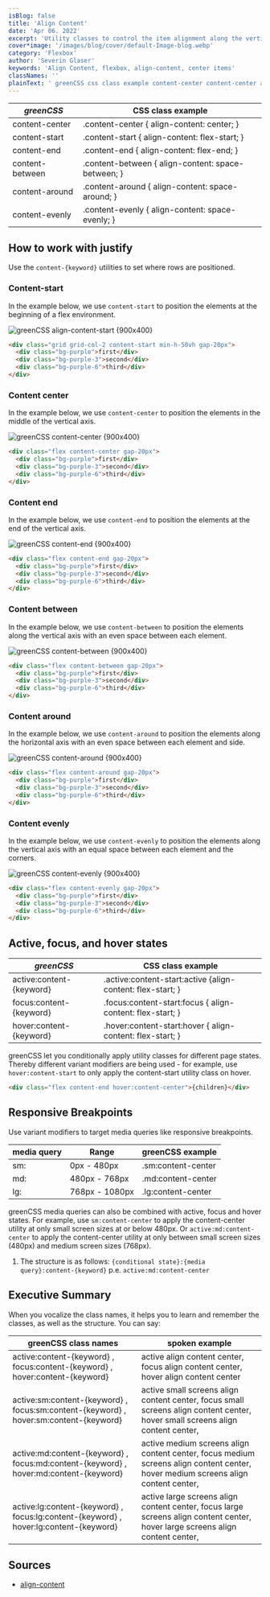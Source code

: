 ```yaml
---
isBlog: false
title: 'Align Content'
date: 'Apr 06. 2022'
excerpt: 'Utility classes to control the item alignment along the vertical axis.'
cover*image: '/images/blog/cover/default-Image-blog.webp'
category: 'Flexbox'
author: 'Severin Glaser'
keywords: 'Align Content, flexbox, align-content, center items'
classNames: ''
plainText: ' greenCSS css class example content-center content-center align-content: center; content-start content-start align-content: flex-start; content-end content-end align-content: flex-end; content-between content-between align-content: space-between; content-around content-around align-content: space-around; content-evenly content-evenly align-content: space-evenly; how to work with justify use the `content keyword ` utilities to set where rows are positioned content-start in the example below we use `content-start` to position the elements at the beginning of a flex environment ! greenCSS align-content-start images docs flex align-content-start webp?style=centerme  content center in the example below we use `content-center` to position the elements in the middle of the vertical axis ! greenCSS content-center images docs flex align-content-center webp?style=centerme  content end in the example below we use `content-end` to position the elements at the end of the vertical axis ! greenCSS content-end images docs flex align-content-end webp?style=centerme  content between in the example below we use `content-between` to position the elements along the vertical axis with an even space between each element ! greenCSS content-between images docs flex align-content-between webp?style=centerme  content around in the example below we use `content-around` to position the elements along the horizontal axis with an even space between each element and side ! greenCSS content-around images docs flex align-content-around webp?style=centerme  content evenly in the example below we use `content-evenly` to position the elements along the vertical axis with an equal space between each element and the corners ! greenCSS content-evenly images docs flex align-content-evenly webp?style=centerme  active focus and hover states greenCSS css class example active:content keyword active :content-start:active align-content: flex-start; focus:content keyword focus :content-start:focus align-content: flex-start; hover:content keyword hover :content-start:hover align-content: flex-start; greenCSS let you conditionally apply utility classes for different page states thereby different variant modifiers are being used for example use `hover:content-start` to only apply the content-start utility class on hover  responsive breakpoints use variant modifiers to target media queries like responsive breakpoints media query range greenCSS example sm: 0px 480px sm:content-center md: 480px 768px md:content-center lg: 768px 1080px lg:content-center greenCSS media queries can also be combined with active focus and hover states for example use `sm:content-center` to apply the content-center utility at only small screen sizes at or below 480px or `active:md:content-center` to apply the content-center utility at only between small screen sizes 480px and medium screen sizes 768px 1 the structure is as follows: ` conditional state : media query :content keyword ` p e `active:md:content-center` executive summary when you vocalize the class names it helps you to learn and remember the classes as well as the structure you can say: greenCSS class names spoken example active:content keyword focus:content keyword hover:content keyword active align content center focus align content center hover align content center active:sm:content keyword focus:sm:content keyword hover:sm:content keyword active small screens align content center focus small screens align content center hover small screens align content center active:md:content keyword focus:md:content keyword hover:md:content keyword active medium screens align content center focus medium screens align content center hover medium screens align content center active:lg:content keyword focus:lg:content keyword hover:lg:content keyword active large screens align content center focus large screens align content center hover large screens align content center sources align-content https: developer mozilla org en-us docs web css align-content '
---
```


| _greenCSS_      | CSS class example                                  |
| --------------- | -------------------------------------------------- |
| content-center  | .content-center { align-content: center; }         |
| content-start   | .content-start { align-content: flex-start; }      |
| content-end     | .content-end { align-content: flex-end; }          |
| content-between | .content-between { align-content: space-between; } |
| content-around  | .content-around { align-content: space-around; }   |
| content-evenly  | .content-evenly { align-content: space-evenly; }   |

## How to work with justify

Use the `content-{keyword}` utilities to set where rows are positioned.

### Content-start

In the example below, we use `content-start` to position the elements at the beginning of a flex environment.

![greenCSS align-content-start {900x400} ](/images/docs/flex/align-content-start.webp)

```html
<div class="grid grid-col-2 content-start min-h-50vh gap-20px">
  <div class="bg-purple">first</div>
  <div class="bg-purple-3">second</div>
  <div class="bg-purple-6">third</div>
</div>
```

### Content center

In the example below, we use `content-center` to position the elements in the middle of the vertical axis.

![greenCSS content-center {900x400} ](/images/docs/flex/align-content-center.webp)

```html
<div class="flex content-center gap-20px">
  <div class="bg-purple">first</div>
  <div class="bg-purple-3">second</div>
  <div class="bg-purple-6">third</div>
</div>
```

### Content end

In the example below, we use `content-end` to position the elements at the end of the vertical axis.

![greenCSS content-end {900x400} ](/images/docs/flex/align-content-end.webp)

```html
<div class="flex content-end gap-20px">
  <div class="bg-purple">first</div>
  <div class="bg-purple-3">second</div>
  <div class="bg-purple-6">third</div>
</div>
```

### Content between

In the example below, we use `content-between` to position the elements along the vertical axis with an even space between each element.

![greenCSS content-between {900x400} ](/images/docs/flex/align-content-between.webp)

```html
<div class="flex content-between gap-20px">
  <div class="bg-purple">first</div>
  <div class="bg-purple-3">second</div>
  <div class="bg-purple-6">third</div>
</div>
```

### Content around

In the example below, we use `content-around` to position the elements along the horizontal axis with an even space between each element and side.

![greenCSS content-around {900x400} ](/images/docs/flex/align-content-around.webp)

```html
<div class="flex content-around gap-20px">
  <div class="bg-purple">first</div>
  <div class="bg-purple-3">second</div>
  <div class="bg-purple-6">third</div>
</div>
```

### Content evenly

In the example below, we use `content-evenly` to position the elements along the vertical axis with an equal space between each element and the corners.

![greenCSS content-evenly {900x400} ](/images/docs/flex/align-content-evenly.webp)

```html
<div class="flex content-evenly gap-20px">
  <div class="bg-purple">first</div>
  <div class="bg-purple-3">second</div>
  <div class="bg-purple-6">third</div>
</div>
```

## Active, focus, and hover states

| _greenCSS_               | CSS class example                                           |
| ------------------------ | ----------------------------------------------------------- |
| active:content-{keyword} | .active\:content-start:active {align-content: flex-start; } |
| focus:content-{keyword}  | .focus\:content-start:focus { align-content: flex-start; }  |
| hover:content-{keyword}  | .hover\:content-start:hover { align-content: flex-start; }  |

greenCSS let you conditionally apply utility classes for different page states. Thereby different variant modifiers are being used - for example, use `hover:content-start` to only apply the content-start utility class on hover.

```html
<div class="flex content-end hover:content-center">{children}</div>
```

## Responsive Breakpoints

Use variant modifiers to target media queries like responsive breakpoints.

| media query | Range          | greenCSS example   |
| ----------- | -------------- | ------------------ |
| sm:         | 0px - 480px    | .sm:content-center |
| md:         | 480px - 768px  | .md:content-center |
| lg:         | 768px - 1080px | .lg:content-center |

greenCSS media queries can also be combined with active, focus and hover states. For example, use `sm:content-center` to apply the content-center utility at only small screen sizes at or below 480px. Or `active:md:content-center` to apply the content-center utility at only between small screen sizes (480px) and medium screen sizes (768px).

1. The structure is as follows: `{conditional state}:{media query}:content-{keyword}` p.e. `active:md:content-center`

## Executive Summary

When you vocalize the class names, it helps you to learn and remember the classes, as well as the structure. You can say:

| greenCSS class names                                                                  | spoken example                                                                                                                    |
| ------------------------------------------------------------------------------------- | --------------------------------------------------------------------------------------------------------------------------------- |
| active:content-{keyword} , focus:content-{keyword} , hover:content-{keyword}          | active align content center, focus align content center, hover align content center                                               |
| active:sm:content-{keyword} , focus:sm:content-{keyword} , hover:sm:content-{keyword} | active small screens align content center, focus small screens align content center, hover small screens align content center,    |
| active:md:content-{keyword} , focus:md:content-{keyword} , hover:md:content-{keyword} | active medium screens align content center, focus medium screens align content center, hover medium screens align content center, |
| active:lg:content-{keyword} , focus:lg:content-{keyword} , hover:lg:content-{keyword} | active large screens align content center, focus large screens align content center, hover large screens align content center,    |

## Sources

- [align-content](https://developer.mozilla.org/en-US/docs/Web/CSS/align-content)
